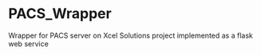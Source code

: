 # PACS_Wrapper
Wrapper for PACS server on Xcel Solutions project implemented as a flask web service 
